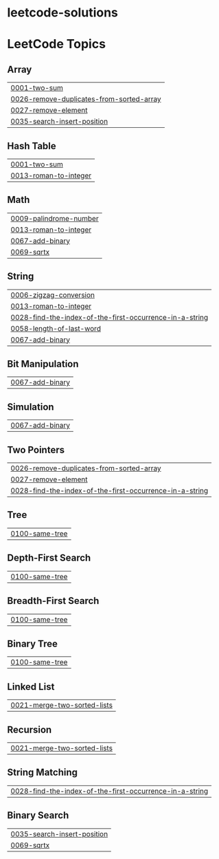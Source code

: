 # leetcode-solutions
<!---LeetCode Topics Start-->
# LeetCode Topics
## Array
|  |
| ------- |
| [0001-two-sum](https://github.com/lukaskourilcz/leetcode-solutions/tree/master/0001-two-sum) |
| [0026-remove-duplicates-from-sorted-array](https://github.com/lukaskourilcz/leetcode-solutions/tree/master/0026-remove-duplicates-from-sorted-array) |
| [0027-remove-element](https://github.com/lukaskourilcz/leetcode-solutions/tree/master/0027-remove-element) |
| [0035-search-insert-position](https://github.com/lukaskourilcz/leetcode-solutions/tree/master/0035-search-insert-position) |
## Hash Table
|  |
| ------- |
| [0001-two-sum](https://github.com/lukaskourilcz/leetcode-solutions/tree/master/0001-two-sum) |
| [0013-roman-to-integer](https://github.com/lukaskourilcz/leetcode-solutions/tree/master/0013-roman-to-integer) |
## Math
|  |
| ------- |
| [0009-palindrome-number](https://github.com/lukaskourilcz/leetcode-solutions/tree/master/0009-palindrome-number) |
| [0013-roman-to-integer](https://github.com/lukaskourilcz/leetcode-solutions/tree/master/0013-roman-to-integer) |
| [0067-add-binary](https://github.com/lukaskourilcz/leetcode-solutions/tree/master/0067-add-binary) |
| [0069-sqrtx](https://github.com/lukaskourilcz/leetcode-solutions/tree/master/0069-sqrtx) |
## String
|  |
| ------- |
| [0006-zigzag-conversion](https://github.com/lukaskourilcz/leetcode-solutions/tree/master/0006-zigzag-conversion) |
| [0013-roman-to-integer](https://github.com/lukaskourilcz/leetcode-solutions/tree/master/0013-roman-to-integer) |
| [0028-find-the-index-of-the-first-occurrence-in-a-string](https://github.com/lukaskourilcz/leetcode-solutions/tree/master/0028-find-the-index-of-the-first-occurrence-in-a-string) |
| [0058-length-of-last-word](https://github.com/lukaskourilcz/leetcode-solutions/tree/master/0058-length-of-last-word) |
| [0067-add-binary](https://github.com/lukaskourilcz/leetcode-solutions/tree/master/0067-add-binary) |
## Bit Manipulation
|  |
| ------- |
| [0067-add-binary](https://github.com/lukaskourilcz/leetcode-solutions/tree/master/0067-add-binary) |
## Simulation
|  |
| ------- |
| [0067-add-binary](https://github.com/lukaskourilcz/leetcode-solutions/tree/master/0067-add-binary) |
## Two Pointers
|  |
| ------- |
| [0026-remove-duplicates-from-sorted-array](https://github.com/lukaskourilcz/leetcode-solutions/tree/master/0026-remove-duplicates-from-sorted-array) |
| [0027-remove-element](https://github.com/lukaskourilcz/leetcode-solutions/tree/master/0027-remove-element) |
| [0028-find-the-index-of-the-first-occurrence-in-a-string](https://github.com/lukaskourilcz/leetcode-solutions/tree/master/0028-find-the-index-of-the-first-occurrence-in-a-string) |
## Tree
|  |
| ------- |
| [0100-same-tree](https://github.com/lukaskourilcz/leetcode-solutions/tree/master/0100-same-tree) |
## Depth-First Search
|  |
| ------- |
| [0100-same-tree](https://github.com/lukaskourilcz/leetcode-solutions/tree/master/0100-same-tree) |
## Breadth-First Search
|  |
| ------- |
| [0100-same-tree](https://github.com/lukaskourilcz/leetcode-solutions/tree/master/0100-same-tree) |
## Binary Tree
|  |
| ------- |
| [0100-same-tree](https://github.com/lukaskourilcz/leetcode-solutions/tree/master/0100-same-tree) |
## Linked List
|  |
| ------- |
| [0021-merge-two-sorted-lists](https://github.com/lukaskourilcz/leetcode-solutions/tree/master/0021-merge-two-sorted-lists) |
## Recursion
|  |
| ------- |
| [0021-merge-two-sorted-lists](https://github.com/lukaskourilcz/leetcode-solutions/tree/master/0021-merge-two-sorted-lists) |
## String Matching
|  |
| ------- |
| [0028-find-the-index-of-the-first-occurrence-in-a-string](https://github.com/lukaskourilcz/leetcode-solutions/tree/master/0028-find-the-index-of-the-first-occurrence-in-a-string) |
## Binary Search
|  |
| ------- |
| [0035-search-insert-position](https://github.com/lukaskourilcz/leetcode-solutions/tree/master/0035-search-insert-position) |
| [0069-sqrtx](https://github.com/lukaskourilcz/leetcode-solutions/tree/master/0069-sqrtx) |
<!---LeetCode Topics End-->